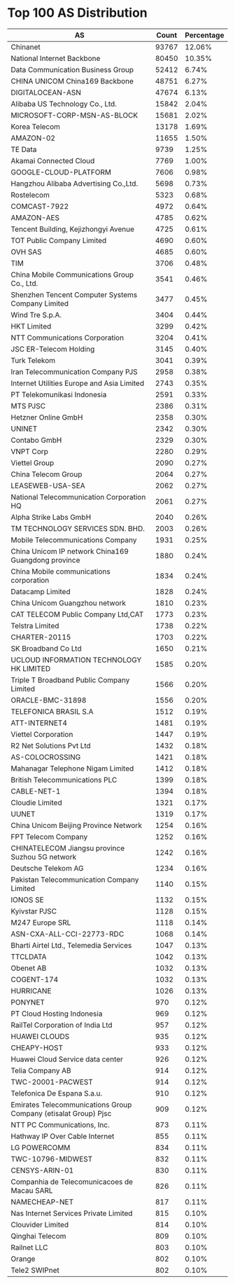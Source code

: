 # Top 100 AS Distribution
| AS | Count | Percentage |
|----|----|----|
| Chinanet | 93767 | 12.06% |
| National Internet Backbone | 80450 | 10.35% |
| Data Communication Business Group | 52412 | 6.74% |
| CHINA UNICOM China169 Backbone | 48751 | 6.27% |
| DIGITALOCEAN-ASN | 47674 | 6.13% |
| Alibaba US Technology Co., Ltd. | 15842 | 2.04% |
| MICROSOFT-CORP-MSN-AS-BLOCK | 15681 | 2.02% |
| Korea Telecom | 13178 | 1.69% |
| AMAZON-02 | 11655 | 1.50% |
| TE Data | 9739 | 1.25% |
| Akamai Connected Cloud | 7769 | 1.00% |
| GOOGLE-CLOUD-PLATFORM | 7606 | 0.98% |
| Hangzhou Alibaba Advertising Co.,Ltd. | 5698 | 0.73% |
| Rostelecom | 5323 | 0.68% |
| COMCAST-7922 | 4972 | 0.64% |
| AMAZON-AES | 4785 | 0.62% |
| Tencent Building, Kejizhongyi Avenue | 4725 | 0.61% |
| TOT Public Company Limited | 4690 | 0.60% |
| OVH SAS | 4685 | 0.60% |
| TIM | 3706 | 0.48% |
| China Mobile Communications Group Co., Ltd. | 3541 | 0.46% |
| Shenzhen Tencent Computer Systems Company Limited | 3477 | 0.45% |
| Wind Tre S.p.A. | 3404 | 0.44% |
| HKT Limited | 3299 | 0.42% |
| NTT Communications Corporation | 3204 | 0.41% |
| JSC ER-Telecom Holding | 3145 | 0.40% |
| Turk Telekom | 3041 | 0.39% |
| Iran Telecommunication Company PJS | 2958 | 0.38% |
| Internet Utilities Europe and Asia Limited | 2743 | 0.35% |
| PT Telekomunikasi Indonesia | 2591 | 0.33% |
| MTS PJSC | 2386 | 0.31% |
| Hetzner Online GmbH | 2358 | 0.30% |
| UNINET | 2342 | 0.30% |
| Contabo GmbH | 2329 | 0.30% |
| VNPT Corp | 2280 | 0.29% |
| Viettel Group | 2090 | 0.27% |
| China Telecom Group | 2064 | 0.27% |
| LEASEWEB-USA-SEA | 2062 | 0.27% |
| National Telecommunication Corporation HQ | 2061 | 0.27% |
| Alpha Strike Labs GmbH | 2040 | 0.26% |
| TM TECHNOLOGY SERVICES SDN. BHD. | 2003 | 0.26% |
| Mobile Telecommunications Company | 1931 | 0.25% |
| China Unicom IP network China169 Guangdong province | 1880 | 0.24% |
| China Mobile communications corporation | 1834 | 0.24% |
| Datacamp Limited | 1828 | 0.24% |
| China Unicom Guangzhou network | 1810 | 0.23% |
| CAT TELECOM Public Company Ltd,CAT | 1773 | 0.23% |
| Telstra Limited | 1738 | 0.22% |
| CHARTER-20115 | 1703 | 0.22% |
| SK Broadband Co Ltd | 1650 | 0.21% |
| UCLOUD INFORMATION TECHNOLOGY HK LIMITED | 1585 | 0.20% |
| Triple T Broadband Public Company Limited | 1566 | 0.20% |
| ORACLE-BMC-31898 | 1556 | 0.20% |
| TELEFONICA BRASIL S.A | 1512 | 0.19% |
| ATT-INTERNET4 | 1481 | 0.19% |
| Viettel Corporation | 1447 | 0.19% |
| R2 Net Solutions Pvt Ltd | 1432 | 0.18% |
| AS-COLOCROSSING | 1421 | 0.18% |
| Mahanagar Telephone Nigam Limited | 1412 | 0.18% |
| British Telecommunications PLC | 1399 | 0.18% |
| CABLE-NET-1 | 1394 | 0.18% |
| Cloudie Limited | 1321 | 0.17% |
| UUNET | 1319 | 0.17% |
| China Unicom Beijing Province Network | 1254 | 0.16% |
| FPT Telecom Company | 1252 | 0.16% |
| CHINATELECOM Jiangsu province Suzhou 5G network | 1242 | 0.16% |
| Deutsche Telekom AG | 1234 | 0.16% |
| Pakistan Telecommunication Company Limited | 1140 | 0.15% |
| IONOS SE | 1132 | 0.15% |
| Kyivstar PJSC | 1128 | 0.15% |
| M247 Europe SRL | 1118 | 0.14% |
| ASN-CXA-ALL-CCI-22773-RDC | 1068 | 0.14% |
| Bharti Airtel Ltd., Telemedia Services | 1047 | 0.13% |
| TTCLDATA | 1042 | 0.13% |
| Obenet AB | 1032 | 0.13% |
| COGENT-174 | 1032 | 0.13% |
| HURRICANE | 1026 | 0.13% |
| PONYNET | 970 | 0.12% |
| PT Cloud Hosting Indonesia | 969 | 0.12% |
| RailTel Corporation of India Ltd | 957 | 0.12% |
| HUAWEI CLOUDS | 935 | 0.12% |
| CHEAPY-HOST | 933 | 0.12% |
| Huawei Cloud Service data center | 926 | 0.12% |
| Telia Company AB | 914 | 0.12% |
| TWC-20001-PACWEST | 914 | 0.12% |
| Telefonica De Espana S.a.u. | 910 | 0.12% |
| Emirates Telecommunications Group Company (etisalat Group) Pjsc | 909 | 0.12% |
| NTT PC Communications, Inc. | 873 | 0.11% |
| Hathway IP Over Cable Internet | 855 | 0.11% |
| LG POWERCOMM | 834 | 0.11% |
| TWC-10796-MIDWEST | 832 | 0.11% |
| CENSYS-ARIN-01 | 830 | 0.11% |
| Companhia de Telecomunicacoes de Macau SARL | 826 | 0.11% |
| NAMECHEAP-NET | 817 | 0.11% |
| Nas Internet Services Private Limited | 815 | 0.10% |
| Clouvider Limited | 814 | 0.10% |
| Qinghai Telecom | 809 | 0.10% |
| Railnet LLC | 803 | 0.10% |
| Orange | 802 | 0.10% |
| Tele2 SWIPnet | 802 | 0.10% |
